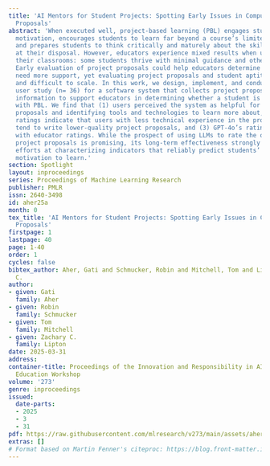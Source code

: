 ```yaml
---
title: 'AI Mentors for Student Projects: Spotting Early Issues in Computer Science
  Proposals'
abstract: 'When executed well, project-based learning (PBL) engages students’ intrinsic
  motivation, encourages students to learn far beyond a course’s limited curriculum,
  and prepares students to think critically and maturely about the skills and tools
  at their disposal. However, educators experience mixed results when using PBL in
  their classrooms: some students thrive with minimal guidance and others flounder.
  Early evaluation of project proposals could help educators determine which students
  need more support, yet evaluating project proposals and student aptitude is time-consuming
  and difficult to scale. In this work, we design, implement, and conduct an initial
  user study (n= 36) for a software system that collects project proposals and aptitude
  information to support educators in determining whether a student is ready to engage
  with PBL. We find that (1) users perceived the system as helpful for writing project
  proposals and identifying tools and technologies to learn more about, (2) educator
  ratings indicate that users with less technical experience in the project topic
  tend to write lower-quality project proposals, and (3) GPT-4o’s ratings show agreement
  with educator ratings. While the prospect of using LLMs to rate the quality of students’
  project proposals is promising, its long-term effectiveness strongly hinges on future
  efforts at characterizing indicators that reliably predict students’ success and
  motivation to learn.'
section: Spotlight
layout: inproceedings
series: Proceedings of Machine Learning Research
publisher: PMLR
issn: 2640-3498
id: aher25a
month: 0
tex_title: 'AI Mentors for Student Projects: Spotting Early Issues in Computer Science
  Proposals'
firstpage: 1
lastpage: 40
page: 1-40
order: 1
cycles: false
bibtex_author: Aher, Gati and Schmucker, Robin and Mitchell, Tom and Lipton, Zachary
  C.
author:
- given: Gati
  family: Aher
- given: Robin
  family: Schmucker
- given: Tom
  family: Mitchell
- given: Zachary C.
  family: Lipton
date: 2025-03-31
address:
container-title: Proceedings of the Innovation and Responsibility in AI-Supported
  Education Workshop
volume: '273'
genre: inproceedings
issued:
  date-parts:
  - 2025
  - 3
  - 31
pdf: https://raw.githubusercontent.com/mlresearch/v273/main/assets/aher25a/aher25a.pdf
extras: []
# Format based on Martin Fenner's citeproc: https://blog.front-matter.io/posts/citeproc-yaml-for-bibliographies/
---
```

